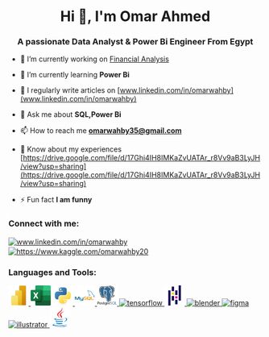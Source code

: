 <h1 align="center">Hi 👋, I'm Omar Ahmed</h1>
<h3 align="center">A passionate Data Analyst & Power Bi Engineer From Egypt</h3>

- 🔭 I’m currently working on [Financial Analysis](https://github.com/OmarAhmedWahby/FinancialAnalysis)

- 🌱 I’m currently learning **Power Bi**

- 📝 I regularly write articles on [www.linkedin.com/in/omarwahby](www.linkedin.com/in/omarwahby)

- 💬 Ask me about **SQL,Power Bi**

- 📫 How to reach me **omarwahby35@gmail.com**

- 📄 Know about my experiences [https://drive.google.com/file/d/17Ghi4IH8IMKaZvUATAr_r8Vv9aB3LyJH/view?usp=sharing](https://drive.google.com/file/d/17Ghi4IH8IMKaZvUATAr_r8Vv9aB3LyJH/view?usp=sharing)

- ⚡ Fun fact **I am funny**

<h3 align="left">Connect with me:</h3>
<p align="left">
<a href="https://linkedin.com/in/www.linkedin.com/in/omarwahby" target="blank"><img align="center" src="https://raw.githubusercontent.com/rahuldkjain/github-profile-readme-generator/master/src/images/icons/Social/linked-in-alt.svg" alt="www.linkedin.com/in/omarwahby" height="30" width="40" /></a>
<a href="https://kaggle.com/https://www.kaggle.com/omarwahby20" target="blank"><img align="center" src="https://raw.githubusercontent.com/rahuldkjain/github-profile-readme-generator/master/src/images/icons/Social/kaggle.svg" alt="https://www.kaggle.com/omarwahby20" height="30" width="40" /></a>
</p>

<h3 align="left">Languages and Tools:</h3>
<a href="https://powerbi.microsoft.com/" target="_blank" rel="noreferrer"><img src="https://github.com/OmarAhmedWahby/OmarAhmedWahby/blob/main/images%20github/Power_BI_icon-removebg-preview.png" alt="Power BI" width="40" height="40"/</a>
<a href="https://www.microsoft.com/en-us/microsoft-365/excel" target="_blank" rel="noreferrer">
    <img src="https://github.com/OmarAhmedWahby/OmarAhmedWahby/blob/main/images%20github/Excal-removebg-preview.png" alt="Excel" width="40" height="40"/></a>
<a href="https://www.python.org" target="_blank" rel="noreferrer"> <img src="https://raw.githubusercontent.com/devicons/devicon/master/icons/python/python-original.svg" alt="python" width="40" height="40"/> </a>
 <a href="https://www.mysql.com/" target="_blank" rel="noreferrer"> <img src="https://raw.githubusercontent.com/devicons/devicon/master/icons/mysql/mysql-original-wordmark.svg" alt="mysql" width="40" height="40"/> </a>
  <a href="https://www.postgresql.org" target="_blank" rel="noreferrer"> <img src="https://raw.githubusercontent.com/devicons/devicon/master/icons/postgresql/postgresql-original-wordmark.svg" alt="postgresql" width="40" height="40"/> </a>
 <a href="https://www.tensorflow.org" target="_blank" rel="noreferrer"> <img src="https://www.vectorlogo.zone/logos/tensorflow/tensorflow-icon.svg" alt="tensorflow" width="40" height="40"/> </a> 
  <a href="https://pandas.pydata.org/" target="_blank" rel="noreferrer"> <img src="https://raw.githubusercontent.com/devicons/devicon/2ae2a900d2f041da66e950e4d48052658d850630/icons/pandas/pandas-original.svg" alt="pandas" width="40" height="40"/> </a>
 <a href="https://www.blender.org/" target="_blank" rel="noreferrer"> <img src="https://download.blender.org/branding/community/blender_community_badge_white.svg" alt="blender" width="40" height="40"/> </a> 
 <a href="https://www.figma.com/" target="_blank" rel="noreferrer"> <img src="https://www.vectorlogo.zone/logos/figma/figma-icon.svg" alt="figma" width="40" height="40"/> </a> 
 <a href="https://www.adobe.com/in/products/illustrator.html" target="_blank" rel="noreferrer"> <img src="https://www.vectorlogo.zone/logos/adobe_illustrator/adobe_illustrator-icon.svg" alt="illustrator" width="40" height="40"/> </a>
 <a href="https://www.java.com" target="_blank" rel="noreferrer"> <img src="https://raw.githubusercontent.com/devicons/devicon/master/icons/java/java-original.svg" alt="java" width="40" height="40"/> </a> 
 </p>


